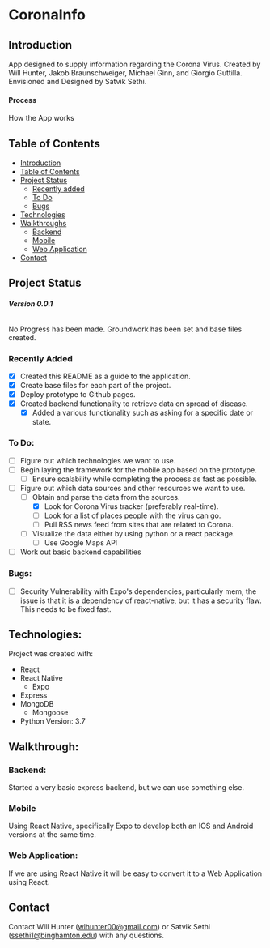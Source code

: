 # CoronaInfo

## Introduction

App designed to supply information regarding the Corona Virus. Created by Will Hunter, Jakob Braunschweiger, Michael Ginn, and Giorgio Guttilla. Envisioned and Designed by Satvik Sethi.

#### Process

How the App works

## Table of Contents

- [Introduction](#introduction)
- [Table of Contents](#table-of-contents)
- [Project Status](#project-status)
  - [Recently added](#recently-added)
  - [To Do](#to-do)
  - [Bugs](#bugs)
- [Technologies](#technologies)
- [Walkthroughs](#Walkthroughs)
  - [Backend](#Backend)
  - [Mobile](#Mobile)
  - [Web Application](#web-application)
- [Contact](#Contact)

## Project Status

###### **Version 0.0.1**

No Progress has been made. Groundwork has been set and base files created.

### **Recently Added**

- [x] Created this README as a guide to the application.
- [x] Create base files for each part of the project.
- [x] Deploy prototype to Github pages.
- [x] Created backend functionality to retrieve data on spread of disease.
  - [x] Added a various functionality such as asking for a specific date or state.

### To Do:

- [ ] Figure out which technologies we want to use.
- [ ] Begin laying the framework for the mobile app based on the prototype.
  - [ ] Ensure scalability while completing the process as fast as possible.
- [ ] Figure out which data sources and other resources we want to use.
  - [ ] Obtain and parse the data from the sources.
    - [x] Look for Corona Virus tracker (preferably real-time).
    - [ ] Look for a list of places people with the virus can go.
    - [ ] Pull RSS news feed from sites that are related to Corona.
  - [ ] Visualize the data either by using python or a react package.
    - [ ] Use Google Maps API
- [ ] Work out basic backend capabilities

### Bugs:

- [ ] Security Vulnerability with Expo's dependencies, particularly mem, the issue is that it is a dependency of react-native, but it has a security flaw. This needs to be fixed fast.

## Technologies:

Project was created with:

- React
- React Native
  - Expo
- Express
- MongoDB
  - Mongoose
- Python Version: 3.7

## Walkthrough:

### Backend:

Started a very basic express backend, but we can use something else.

### Mobile

Using React Native, specifically Expo to develop both an IOS and Android versions at the same time.

### Web Application:

If we are using React Native it will be easy to convert it to a Web Application using React.

## Contact

Contact Will Hunter (wlhunter00@gmail.com) or Satvik Sethi (ssethi1@binghamton.edu) with any questions.
